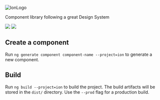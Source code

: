 ![IonLogo](https://user-images.githubusercontent.com/6165180/177863336-9dcb9441-035d-4c2c-ad84-4e3734a99fab.png)

Component library following a great Design System

<a href="https://codeclimate.com/github/iurynogueira/ion/maintainability"><img src="https://api.codeclimate.com/v1/badges/22e2c6dab72fd7234e24/maintainability" /></a>
<a href="https://codeclimate.com/github/iurynogueira/ion/test_coverage"><img src="https://api.codeclimate.com/v1/badges/22e2c6dab72fd7234e24/test_coverage" /></a>

## Create a component

Run `ng generate component component-name --project=ion` to generate a new component.

## Build

Run `ng build --project=ion` to build the project. The build artifacts will be stored in the `dist/` directory. Use the `--prod` flag for a production build.
